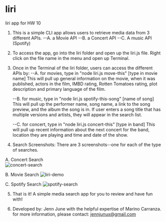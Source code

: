 # liri
liri app for HW 10

1. This is a simple CLI app allows users to retrieve media data from 3 different APIs. 
    --A. a Movie API
    --B. a Concert API
    --C. A music API (Spotify)
2. To access the app, go into the liri folder and open up the liri.js file. Right click on the file name in the menu and open up Terminal. 

3. Once in the Terminal of the liri folder, users can access the different APIs by:
    --A. for movies, type in "node liri.js move-this" [type in movie name]
        This will pull up general information on the movie, when it was published, actors in the film, IMBD rating, Rotten Tomatoes rating, plot description and primary language of the film. 

    --B. for music, type in "node liri.js spotify-this-song" [name of song]
        This will pull up the performer name, song name, a link to the song preview, and the album the song is in. If user enters a song title that has multiple versions and artists, they will appear in the search list. 

    --C. for concert, type in "node liri.js concert-this" [type in band]
        This will pull up recent information about the next concert for the band, location they are playing and time and date of the show. 

4. Search Screenshots: There are 3 screenshots--one for each of the type of searches. 
  
A. Concert Search  
![concert-search](https://user-images.githubusercontent.com/19918320/64911340-6f962600-d6d5-11e9-9c66-f207c37694c3.png)

B. Movie Search
![liri-demo](https://user-images.githubusercontent.com/19918320/64911343-72911680-d6d5-11e9-94a5-1075cbf347d1.png)

C. Spotify Search
![spotify-search](https://user-images.githubusercontent.com/19918320/64911346-74f37080-d6d5-11e9-8fd5-e393c121f485.png)


5. That is it! A simple media search app for you to review and have fun with! 


6. Developed by: Jenn June with the helpful expertise of Marino Carranza. 
for more information, please contact: jennjunux@gmail.com
